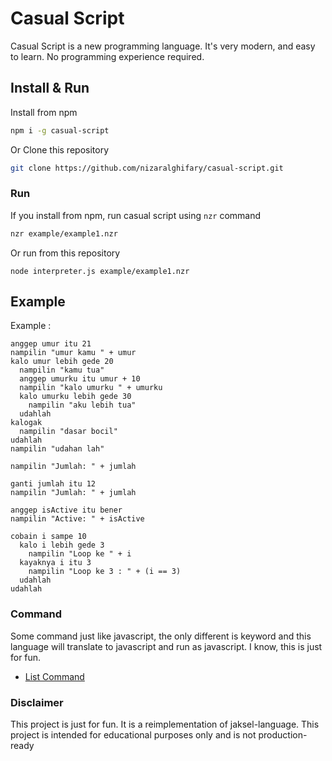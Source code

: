 # Casual Script

Casual Script is a new programming language. It's very modern, and easy to learn. No programming experience required.

## Install & Run

Install from npm
```bash
npm i -g casual-script
```
Or Clone this repository
```bash
git clone https://github.com/nizaralghifary/casual-script.git
```

### Run

If you install from npm, run casual script using `nzr` command

```bash
nzr example/example1.nzr
```

Or run from this repository
```
node interpreter.js example/example1.nzr
```

## Example 

Example : 

```
anggep umur itu 21
nampilin "umur kamu " + umur
kalo umur lebih gede 20
  nampilin "kamu tua"
  anggep umurku itu umur + 10 
  nampilin "kalo umurku " + umurku
  kalo umurku lebih gede 30
    nampilin "aku lebih tua"
  udahlah
kalogak
  nampilin "dasar bocil"
udahlah
nampilin "udahan lah"
```

```anggep jumlah itu 5
nampilin "Jumlah: " + jumlah

ganti jumlah itu 12
nampilin "Jumlah: " + jumlah

anggep isActive itu bener
nampilin "Active: " + isActive

cobain i sampe 10
  kalo i lebih gede 3
    nampilin "Loop ke " + i
  kayaknya i itu 3 
    nampilin "Loop ke 3 : " + (i == 3)
  udahlah
udahlah
```

### Command

Some command just like javascript, the only different is keyword and this language will translate to javascript and run as javascript. I know, this is just for fun.

- [List Command](Command.md)

### Disclaimer

This project is just for fun. It is a reimplementation of jaksel-language. This project is intended for educational purposes only and is not production-ready